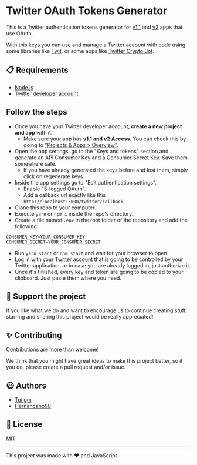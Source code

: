 # Twitter OAuth Tokens Generator

This is a Twitter authentication tokens generator for [v1.1](https://developer.twitter.com/en/docs/twitter-api/v1) and [v2](https://developer.twitter.com/en/docs/twitter-api/early-access) apps that use OAuth.

With this keys you can use and manage a Twitter account with code using some libraries like [Twit](https://www.npmjs.com/package/twit), or some apps like [Twitter Crypto Bot](https://github.com/totigm/twitter-crypto-bot).

## 📋 Requirements

-   [Node.js](https://nodejs.org)
-   [Twitter developer account](https://developer.twitter.com)

## Follow the steps

-   Once you have your Twitter developer account, **create a new project and app** with it.
    -   Make sure your app has **v1.1 and v2 Access**. You can check this by going to ["Projects & Apps > Overview"](https://developer.twitter.com/en/portal/projects-and-apps).
-   Open the app settings, go to the "Keys and tokens" section and generate an API Consumer Key and a Consumer Secret Key. Save them somewhere safe.
    -   If you have already generated the keys before and lost them, simply click on regenerate keys.
-   Inside the app settings go to "Edit authentication settings".
    -   Enable "3-legged OAuth".
    -   Add a callback url exactly like this `http://localhost:3000/twitter/callback`.
-   Clone this repo to your computer.
-   Execute `yarn` or `npm i` inside the repo's directory.
-   Create a file named `.env` in the root folder of the repository and add the following:

```
CONSUMER_KEY=YOUR_CONSUMER_KEY
CONSUMER_SECRET=YOUR_CONSUMER_SECRET
```

-   Run `yarn start` or `npm start` and wait for your browser to open.
-   Log in with your Twitter account that is going to be controlled by your Twitter application, or in case you are already logged in, just authorize it.
-   Once it's finished, every key and token are going to be copied to your clipboard. Just paste them where you need.

## 💖 Support the project

If you like what we do and want to encourage us to continue creating stuff, starring and sharing this project would be really appreciated!

## ✨ Contributing

Contributions are more than welcome!

We think that you might have great ideas to make this project better, so if you do, please create a pull request and/or issue.

## 😃 Authors

-   [Totigm](https://github.com/totigm)
-   [Hernancano98](https://github.com/Hernancano98)

## 📄 License

[MIT](./LICENSE)

<hr />

This project was made with ❤ and JavaScript

